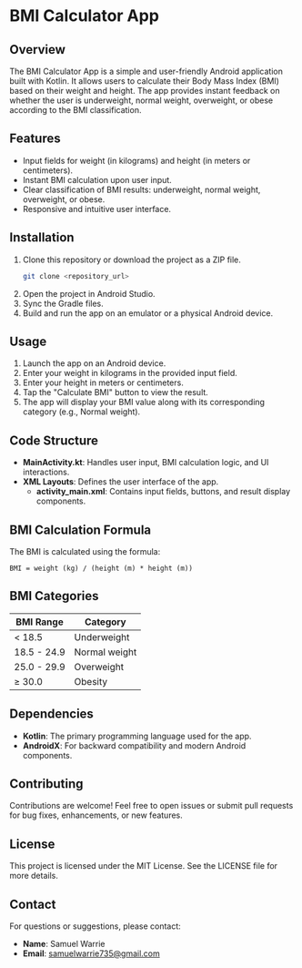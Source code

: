 # BMI Calculator App

## Overview
The BMI Calculator App is a simple and user-friendly Android application built with Kotlin. It allows users to calculate their Body Mass Index (BMI) based on their weight and height. The app provides instant feedback on whether the user is underweight, normal weight, overweight, or obese according to the BMI classification.

## Features
- Input fields for weight (in kilograms) and height (in meters or centimeters).
- Instant BMI calculation upon user input.
- Clear classification of BMI results: underweight, normal weight, overweight, or obese.
- Responsive and intuitive user interface.

## Installation
1. Clone this repository or download the project as a ZIP file.
   ```bash
   git clone <repository_url>
   ```
2. Open the project in Android Studio.
3. Sync the Gradle files.
4. Build and run the app on an emulator or a physical Android device.

## Usage
1. Launch the app on an Android device.
2. Enter your weight in kilograms in the provided input field.
3. Enter your height in meters or centimeters.
4. Tap the "Calculate BMI" button to view the result.
5. The app will display your BMI value along with its corresponding category (e.g., Normal weight).

## Code Structure
- **MainActivity.kt**: Handles user input, BMI calculation logic, and UI interactions.
- **XML Layouts**: Defines the user interface of the app.
  - **activity_main.xml**: Contains input fields, buttons, and result display components.

## BMI Calculation Formula
The BMI is calculated using the formula:
```
BMI = weight (kg) / (height (m) * height (m))
```

## BMI Categories
| BMI Range       | Category         |
|-----------------|------------------|
| < 18.5          | Underweight      |
| 18.5 - 24.9     | Normal weight    |
| 25.0 - 29.9     | Overweight       |
| ≥ 30.0        | Obesity          |

## Dependencies
- **Kotlin**: The primary programming language used for the app.
- **AndroidX**: For backward compatibility and modern Android components.

## Contributing
Contributions are welcome! Feel free to open issues or submit pull requests for bug fixes, enhancements, or new features.

## License
This project is licensed under the MIT License. See the LICENSE file for more details.

## Contact
For questions or suggestions, please contact:
- **Name**: Samuel Warrie
- **Email**: [samuelwarrie735@gmail.com](mailto:samuelwarrie735@gmail.com)

